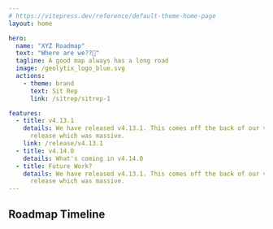```yaml
---
# https://vitepress.dev/reference/default-theme-home-page
layout: home

hero:
  name: "XYZ Roadmap"
  text: "Where are we??🤔"
  tagline: A good map always has a long road
  image: /geolytix_logo_blue.svg
  actions:
    - theme: brand
      text: Sit Rep
      link: /sitrep/sitrep-1

features:
  - title: v4.13.1
    details: We have released v4.13.1. This comes off the back of our v4.13.0
      release which was massive.
    link: /release/v4.13.1
  - title: v4.14.0
    details: What's coming in v4.14.0
  - title: Future Work?
    details: We have released v4.13.1. This comes off the back of our v4.13.0
      release which was massive.
---
```


<script setup>
import RoadmapTimeline from './src/components/RoadmapTimeLine.vue'

const roadmap = [
  { date: '2024-03', title: 'v4.13.1 Released', description: 'Major improvements and bug fixes.' },
  { date: '2024-05', title: 'v4.14.0 Planned', description: 'Upcoming features and enhancements.' },
  { date: '2024-06', title: 'Future Work', description: 'Long-term roadmap items.' },
]
</script>

## Roadmap Timeline

<RoadmapTimeline :items="roadmap" />
